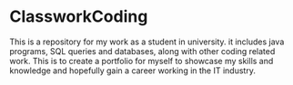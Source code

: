 # ClassworkCoding
This is a repository for my work as a student in university. it includes java programs, SQL queries and databases, along with other coding related work. This is to create a portfolio for myself to showcase my skills and knowledge and hopefully gain a career working in the IT industry.
